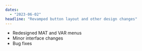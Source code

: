```yaml
---
dates: 
  - "2023-06-02"
headline: "Revamped button layout and other design changes"
---
```

- Redesigned MAT and VAR menus
- Minor interface changes
- Bug fixes
